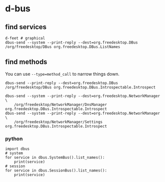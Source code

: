 # d-bus

## find services

    d-feet # graphical
    dbus-send --system --print-reply --dest=org.freedesktop.DBus  /org/freedesktop/DBus org.freedesktop.DBus.ListNames

## find methods

You can use ```--type=method_call``` to narrow things down.

    dbus-send --print-reply --dest=org.freedesktop.DBus /org/freedesktop/DBus org.freedesktop.DBus.Introspectable.Introspect

    dbus-send --system --print-reply --dest=org.freedesktop.NetworkManager \
        /org/freedesktop/NetworkManager/DnsManager org.freedesktop.DBus.Introspectable.Introspect
    dbus-send --system --print-reply --dest=org.freedesktop.NetworkManager \
        /org/freedesktop/NetworkManager/Settings org.freedesktop.DBus.Introspectable.Introspect

### python

    import dbus
    # system
    for service in dbus.SystemBus().list_names():
        print(service)
    # session
    for service in dbus.SessionBus().list_names():
        print(service)
